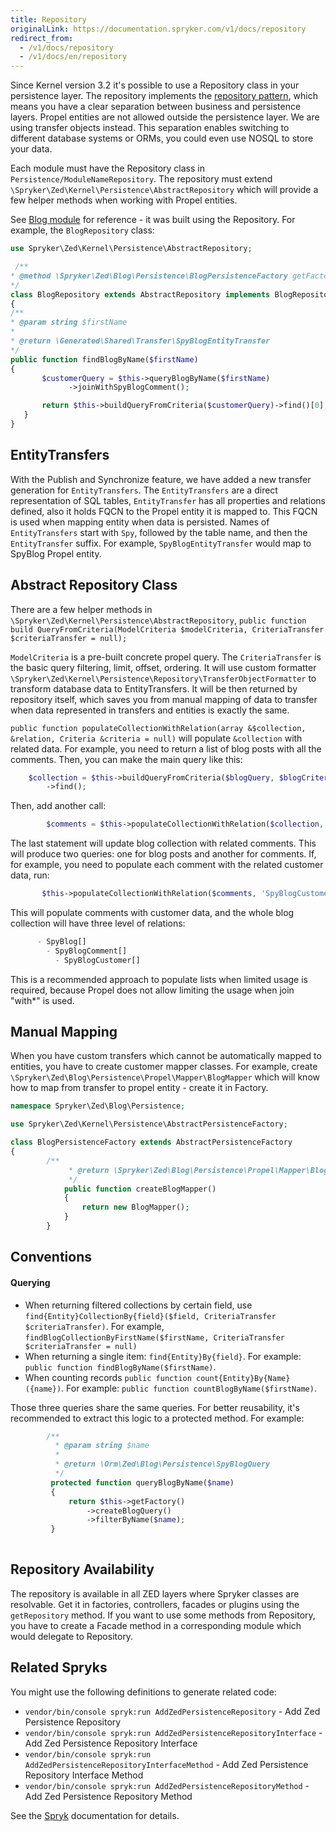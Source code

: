 ```yaml
---
title: Repository
originalLink: https://documentation.spryker.com/v1/docs/repository
redirect_from:
  - /v1/docs/repository
  - /v1/docs/en/repository
---
```


Since Kernel version 3.2 it's possible to use a Repository class in your persistence layer. The repository implements the [repository pattern](https://martinfowler.com/eaaCatalog/repository.html), which means you have a clear separation between business and persistence layers. Propel entities are not allowed outside the persistence layer. We are using transfer objects instead. This separation enables switching to different database systems or ORMs, you could even use NOSQL to store your data.

Each module must have the Repository class in `Persistence/ModuleNameRepository`. The repository must extend `\Spryker\Zed\Kernel\Persistence\AbstractRepository` which will provide a few helper methods when working with Propel entities.

See [Blog module](https://github.com/spryker/blog-example) for reference - it was built using the Repository. For example, the `BlogRepository` class:

```php
use Spryker\Zed\Kernel\Persistence\AbstractRepository;

 /**
* @method \Spryker\Zed\Blog\Persistence\BlogPersistenceFactory getFactory()
*/
class BlogRepository extends AbstractRepository implements BlogRepositoryInterface
{
/**
* @param string $firstName
*
* @return \Generated\Shared\Transfer\SpyBlogEntityTransfer
*/
public function findBlogByName($firstName)
{
       $customerQuery = $this->queryBlogByName($firstName)
             ->joinWithSpyBlogComment();

       return $this->buildQueryFromCriteria($customerQuery)->find()[0];
   }
}    
```

## EntityTransfers

With the Publish and Synchronize feature, we have added a new transfer generation for `EntityTransfers`. The `EntityTransfers` are a direct representation of SQL tables, `EntityTransfer` has all properties and relations defined, also it holds FQCN to the Propel entity it is mapped to. This FQCN is used when mapping entity when data is persisted. Names of `EntityTransfers` start with `Spy`, followed by the table name, and then the `EntityTransfer` suffix. For example, `SpyBlogEntityTransfer` would map to SpyBlog Propel entity.

## Abstract Repository Class

There are a few helper methods in `\Spryker\Zed\Kernel\Persistence\AbstractRepository`, `public function build QueryFromCriteria(ModelCriteria $modelCriteria, CriteriaTransfer $criteriaTransfer = null);`

`ModelCriteria` is a pre-built concrete propel query. The `CriteriaTransfer` is the basic query filtering, limit, offset, ordering. It will use custom formatter `\Spryker\Zed\Kernel\Persistence\Repository\TransferObjectFormatter` to transform database data to EntityTransfers. It will be then returned by repository itself, which saves you from manual mapping of data to transfer when data represented in transfers and entities is exactly the same.

`public function populateCollectionWithRelation(array &$collection, &relation, Criteria &criteria = null)` will populate `&collection` with related data. For example, you need to return a list of blog posts with all the comments. Then, you can make the main query like this:

```php
    $collection = $this->buildQueryFromCriteria($blogQuery, $blogCriteriaFilterTransfer->getCriteria())
        ->find();
```

Then, add another call:

```php
        $comments = $this->populateCollectionWithRelation($collection, 'SpyBlogComment');
```

The last statement will update blog collection with related comments. This will produce two queries: one for blog posts and another for comments. If, for example, you need to populate each comment with the related customer data, run:

```php
       $this->populateCollectionWithRelation($comments, 'SpyBlogCustomer');
```

This will populate comments with customer data, and the whole blog collection will have three level of relations:

```php
      - SpyBlog[]
        - SpyBlogComment[]
          - SpyBlogCustomer[]
```

This is a recommended approach to populate lists when limited usage is required, because Propel does not allow limiting the usage when join "with*" is used.

## Manual Mapping

When you have custom transfers which cannot be automatically mapped to entities, you have to create customer mapper classes. For example, create `\Spryker\Zed\Blog\Persistence\Propel\Mapper\BlogMapper` which will know how to map from transfer to propel entity - create it in Factory.

```php
namespace Spryker\Zed\Blog\Persistence;

use Spryker\Zed\Kernel\Persistence\AbstractPersistenceFactory;

class BlogPersistenceFactory extends AbstractPersistenceFactory
{
        /**
             * @return \Spryker\Zed\Blog\Persistence\Propel\Mapper\BlogMapper
             */
            public function createBlogMapper()
            {
                return new BlogMapper();
            }
        }
```



## Conventions

#### Querying

* When returning filtered collections by certain field, use `find{Entity}CollectionBy{field}($field, CriteriaTransfer $criteriaTransfer)`. For example, `findBlogCollectionByFirstName($firstName, CriteriaTransfer $criteriaTransfer = null)`
* When returning a single item: `find{Entity}By{field}`. For example: `public function findBlogByName($firstName)`.
* When counting records `public function count{Entity}By{Name}({name})`. For example: `public function countBlogByName($firstName)`.

Those three queries share the same queries. For better reusability, it's recommended to extract this logic to a protected method. For example:

```php
        /**
          * @param string $name
          *
          * @return \Orm\Zed\Blog\Persistence\SpyBlogQuery
          */
         protected function queryBlogByName($name)
         {
             return $this->getFactory()
                 ->createBlogQuery()
                 ->filterByName($name);
         }
  
```



## Repository Availability

The repository is available in all ZED layers where Spryker classes are resolvable. Get it in factories, controllers, facades or plugins using the `getRepository` method. If you want to use some methods from Repository, you have to create a Facade method in a corresponding module which would delegate to Repository.

## Related Spryks

You might use the following definitions to generate related code:

* `vendor/bin/console spryk:run AddZedPersistenceRepository` - Add Zed Persistence Repository
* `vendor/bin/console spryk:run AddZedPersistenceRepositoryInterface` - Add Zed Persistence Repository Interface
* `vendor/bin/console spryk:run AddZedPersistenceRepositoryInterfaceMethod` - Add Zed Persistence Repository Interface Method
* `vendor/bin/console spryk:run AddZedPersistenceRepositoryMethod` - Add Zed Persistence Repository Method

See the [Spryk](https://documentation.spryker.com/v1/docs/spryk-201903) documentation for details.
